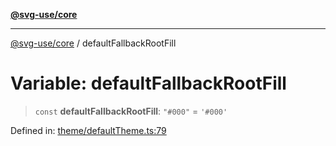 [**@svg-use/core**](../README.md)

---

[@svg-use/core](../README.md) / defaultFallbackRootFill

# Variable: defaultFallbackRootFill

> `const` **defaultFallbackRootFill**: `"#000"` = `'#000'`

Defined in:
[theme/defaultTheme.ts:79](https://github.com/fpapado/svg-use/blob/main/packages/core/src/theme/defaultTheme.ts#L79)
